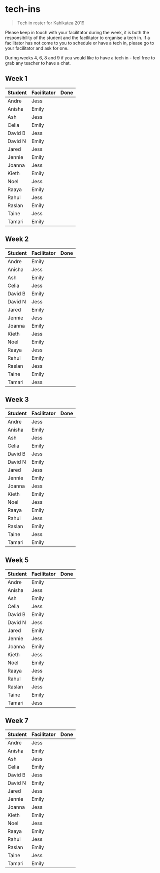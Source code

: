 # tech-ins
> Tech in roster for Kahikatea 2019

Please keep in touch with your facilitator during the week, it is both the responsibility of the student and the facilitator to organise a tech in.
If a facilitator has not come to you to schedule or have a tech in, please go to your facilitator and ask for one.

During weeks 4, 6, 8 and 9 if you would like to have a tech in - feel free to grab any teacher to have a chat.

## Week 1

| Student      | Facilitator | Done |
| ------------ | ----------- | ---- |
| Andre        | Jess        |  |
| Anisha       | Emily       |  |
| Ash          | Jess        |  |
| Celia        | Emily       |  |
| David B      | Jess        |  |
| David N      | Emily       |  |
| Jared        | Jess        |  |
| Jennie       | Emily       |  |
| Joanna       | Jess        |  |
| Kieth        | Emily       |  |
| Noel         | Jess        |  |
| Raaya        | Emily       |  |
| Rahul        | Jess        |  |
| Raslan       | Emily       |  |
| Taine        | Jess        |  |
| Tamari       | Emily       |  |


## Week 2

| Student      | Facilitator | Done |
| ------------ | ----------- | ---- |
| Andre        | Emily       |  |
| Anisha       | Jess        |  |
| Ash          | Emily       |  |
| Celia        | Jess        |  |
| David B      | Emily       |  |
| David N      | Jess        |  |
| Jared        | Emily       |  |
| Jennie       | Jess        |  |
| Joanna       | Emily       |  |
| Kieth        | Jess        |  |
| Noel         | Emily       |  |
| Raaya        | Jess        |  |
| Rahul        | Emily       |  |
| Raslan       | Jess        |  |
| Taine        | Emily       |  |
| Tamari       | Jess        |  |


## Week 3

| Student      | Facilitator | Done |
| ------------ | ----------- | ---- |
| Andre        | Jess        |  |
| Anisha       | Emily       |  |
| Ash          | Jess        |  |
| Celia        | Emily       |  |
| David B      | Jess        |  |
| David N      | Emily       |  |
| Jared        | Jess        |  |
| Jennie       | Emily       |  |
| Joanna       | Jess        |  |
| Kieth        | Emily       |  |
| Noel         | Jess        |  |
| Raaya        | Emily       |  |
| Rahul        | Jess        |  |
| Raslan       | Emily       |  |
| Taine        | Jess        |  |
| Tamari       | Emily       |  |


## Week 5

| Student      | Facilitator | Done |
| ------------ | ----------- | ---- |
| Andre        | Emily       |  |
| Anisha       | Jess        |  |
| Ash          | Emily       |  |
| Celia        | Jess        |  |
| David B      | Emily       |  |
| David N      | Jess        |  |
| Jared        | Emily       |  |
| Jennie       | Jess        |  |
| Joanna       | Emily       |  |
| Kieth        | Jess        |  |
| Noel         | Emily       |  |
| Raaya        | Jess        |  |
| Rahul        | Emily       |  |
| Raslan       | Jess        |  |
| Taine        | Emily       |  |
| Tamari       | Jess        |  |


## Week 7

| Student      | Facilitator | Done |
| ------------ | ----------- | ---- |
| Andre        | Jess        |  |
| Anisha       | Emily       |  |
| Ash          | Jess        |  |
| Celia        | Emily       |  |
| David B      | Jess        |  |
| David N      | Emily       |  |
| Jared        | Jess        |  |
| Jennie       | Emily       |  |
| Joanna       | Jess        |  |
| Kieth        | Emily       |  |
| Noel         | Jess        |  |
| Raaya        | Emily       |  |
| Rahul        | Jess        |  |
| Raslan       | Emily       |  |
| Taine        | Jess        |  |
| Tamari       | Emily       |  |
